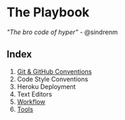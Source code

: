 # The Playbook

*"The bro code of hyper"* - @sindrenm

## Index

1. [Git & GitHub Conventions](https://github.com/hyperoslo/playbook/blob/master/GIT_AND_GITHUB.md)
2. Code Style Conventions
3. Heroku Deployment
4. Text Editors
5. [Workflow](https://github.com/hyperoslo/playbook/blob/master/WORKFLOW.md)
6. [Tools](https://github.com/hyperoslo/playbook/blob/master/TOOLS.md)
